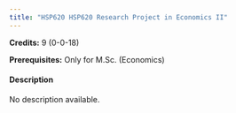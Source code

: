 ```yaml
---
title: "HSP620 HSP620 Research Project in Economics II"
---
```

**Credits:** 9 (0-0-18)

**Prerequisites:** Only for M.Sc. (Economics)

#### Description
No description available.